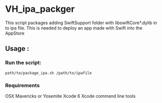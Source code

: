 # VH_ipa_packger
This script packages adding SwiftSupport folder with libswiftCore*.dylib in to ipa file. This is needed to deploy an app made with Swift into the AppStore
## Usage : 
### Run the script:
 `path/to/package_ipa.sh /path/to/ipafile`
### Requirements
OSX Mavericks or Yosemite
Xcode 6
Xcode command line tools

